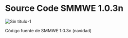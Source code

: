 # Source Code SMMWE 1.0.3n

![Sin título-1](https://github.com/restore-team/source-1.0.3n/assets/71290681/facebf4a-19ed-4ebd-87d5-833a83b5c761)

Código fuente de SMMWE 1.0.3n (navidad)
